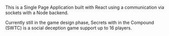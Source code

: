 This is a Single Page Application built with React using a communication via sockets with a Node backend.

Currently still in the game design phase, Secrets with in the Compound (SWTC) is a social deception game support up to 16 players.
